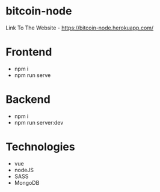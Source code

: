 # bitcoin-node

Link To The Website - https://bitcoin-node.herokuapp.com/ 

# Frontend
- npm i
- npm run serve

# Backend
- npm i
- npm run server:dev

# Technologies
- vue
- nodeJS
- SASS
- MongoDB
